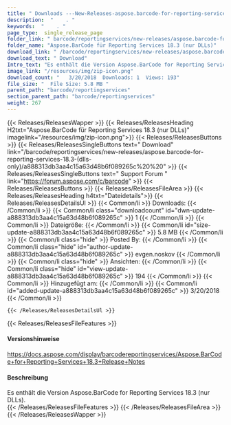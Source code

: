 ```yaml
---
title: " Downloads ---New-Releases-aspose.barcode-for-reporting-services-18.3-(nur-dlls) . "
description:  "    . " 
keywords:  "    . " 
page_type:  single_release_page
folder_link: " barcode/reportingservices/new-releases/aspose.barcode-for-reporting-services-18.3-(dlls-only)/"
folder_name: "Aspose.BarCode für Reporting Services 18.3 (nur DLLs)"
download_link: " /barcode/reportingservices/new-releases/aspose.barcode-for-reporting-services-18.3-(dlls-only)/a888313db3aa4c15a63d48b6f089265c"
download_text: " Download"
Intro_text: "Es enthält die Version Aspose.BarCode for Reporting Services 18.3 (nur DLLs)."
image_link: "/resources/img/zip-icon.png"
download_count: "   3/20/2018  Downloads: 1  Views: 193"
file_size: "  File Size: 5.8 MB "
parent_path: "barcode/reportingservices"
section_parent_path: "barcode/reportingservices"
weight: 267
---
```


{{< Releases/ReleasesWapper >}}
  {{< Releases/ReleasesHeading H2txt="Aspose.BarCode für Reporting Services 18.3 (nur DLLs)" imagelink="/resources/img/zip-icon.png">}}
  {{< Releases/ReleasesButtons >}}
    {{< Releases/ReleasesSingleButtons text=" Download" link="/barcode/reportingservices/new-releases/aspose.barcode-for-reporting-services-18.3-(dlls-only)/a888313db3aa4c15a63d48b6f089265c%20%20" >}}
    {{< Releases/ReleasesSingleButtons text=" Support Forum " link="https://forum.aspose.com/c/barcode" >}}
  {{< Releases/ReleasesButtons >}}
  {{< Releases/ReleasesFileArea >}}
    {{< Releases/ReleasesHeading h4txt="Dateidetails">}}
    {{< Releases/ReleasesDetailsUl >}}
            {{< Common/li >}} Downloads: {{< /Common/li >}}
      {{< Common/li class="downloadcount" id="dwn-update-a888313db3aa4c15a63d48b6f089265c" >}} 1 {{< /Common/li >}}
      {{< Common/li >}} Dateigröße: {{< /Common/li >}}
      {{< Common/li id="size-update-a888313db3aa4c15a63d48b6f089265c" >}} 5.8 MB {{< /Common/li >}} 
      {{< Common/li  class="hide" >}} Posted By: {{< /Common/li >}} 
      {{< Common/li class="hide" id="author-update-a888313db3aa4c15a63d48b6f089265c" >}} evgen.noskov {{< /Common/li >}}
      {{< Common/li class="hide" >}} Ansichten: {{< /Common/li >}}
      {{< Common/li class="hide" id="view-update-a888313db3aa4c15a63d48b6f089265c" >}} 194 {{< /Common/li >}}
      {{< Common/li >}} Hinzugefügt am: {{< /Common/li >}}
      {{< Common/li id="added-update-a888313db3aa4c15a63d48b6f089265c" >}} 3/20/2018 {{< /Common/li >}} 

    {{< /Releases/ReleasesDetailsUl >}}

  {{< Releases/ReleasesFileFeatures >}}
      <h4>Versionshinweise</h4><div> <a href="https://docs.aspose.com/display/barcodereportingservices/Aspose.BarCode+for+Reporting+Services+18.3+Release+Notes">https://docs.aspose.com/display/barcodereportingservices/Aspose.BarCode+for+Reporting+Services+18.3+Release+Notes</a></div><h4> Beschreibung</h4><div class="HTMLDescription"> Es enthält die Version Aspose.BarCode for Reporting Services 18.3 (nur DLLs).</div>
  {{< /Releases/ReleasesFileFeatures >}}
 {{< /Releases/ReleasesFileArea >}}
{{< /Releases/ReleasesWapper >}}



